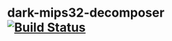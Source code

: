 # dark-mips32-decomposer [![Build Status](https://travis-ci.org/leksak/dark-mips32-decompiler.svg?branch=master)](https://travis-ci.org/leksak/dark-mips32-decompiler)